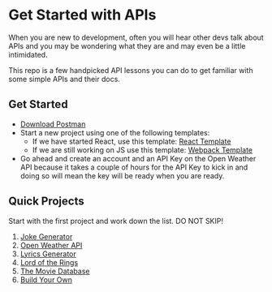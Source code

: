 # Get Started with APIs

When you are new to development, often you will hear other devs talk about APIs and you may be wondering what they are and may even be a little intimidated.

This repo is a few handpicked API lessons you can do to get familiar with some simple APIs and their docs.

## Get Started
- [Download Postman](https://www.postman.com/)
- Start a new project using one of the following templates:
  - If we have started React, use this template: [React Template](https://github.com/nss-evening-cohort-14/react-template) 
  - If we are still working on JS use this template: [Webpack Template](https://github.com/nss-evening-cohort-14/webpack-template)
- Go ahead and create an account and an API Key on the Open Weather API because it takes a couple of hours for the API Key to kick in and doing so will mean the key will be ready when you are ready.

## Quick Projects
Start with the first project and work down the list. DO NOT SKIP!

1. [Joke Generator](./joke-generator.md)
2. [Open Weather API](./weather.md)
3. [Lyrics Generator](./lyrics.md)
4. [Lord of the Rings](./lotr.md)
5. [The Movie Database](./moviedb-api.md)
6. [Build Your Own](./byo.md)

